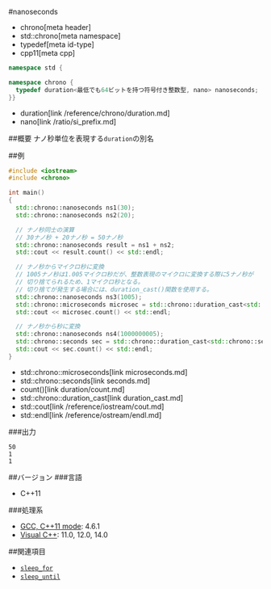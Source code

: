 #nanoseconds
* chrono[meta header]
* std::chrono[meta namespace]
* typedef[meta id-type]
* cpp11[meta cpp]

```cpp
namespace std {

namespace chrono {
  typedef duration<最低でも64ビットを持つ符号付き整数型, nano> nanoseconds;
}}
```
* duration[link /reference/chrono/duration.md]
* nano[link /ratio/si_prefix.md]

##概要
ナノ秒単位を表現する`duration`の別名


##例
```cpp
#include <iostream>
#include <chrono>

int main()
{
  std::chrono::nanoseconds ns1(30);
  std::chrono::nanoseconds ns2(20);

  // ナノ秒同士の演算
  // 30ナノ秒 + 20ナノ秒 = 50ナノ秒
  std::chrono::nanoseconds result = ns1 + ns2;
  std::cout << result.count() << std::endl;

  // ナノ秒からマイクロ秒に変換
  // 1005ナノ秒は1.005マイクロ秒だが、整数表現のマイクロに変換する際に5ナノ秒が
  // 切り捨てられるため、1マイクロ秒となる。
  // 切り捨てが発生する場合には、duration_cast()関数を使用する。
  std::chrono::nanoseconds ns3(1005);
  std::chrono::microseconds microsec = std::chrono::duration_cast<std::chrono::microseconds>(ns3);
  std::cout << microsec.count() << std::endl;

  // ナノ秒から秒に変換
  std::chrono::nanoseconds ns4(1000000005);
  std::chrono::seconds sec = std::chrono::duration_cast<std::chrono::seconds>(ns4);
  std::cout << sec.count() << std::endl;
}
```
* std::chrono::microseconds[link microseconds.md]
* std::chrono::seconds[link seconds.md]
* count()[link duration/count.md]
* std::chrono::duration_cast[link duration_cast.md]
* std::cout[link /reference/iostream/cout.md]
* std::endl[link /reference/ostream/endl.md]

###出力
```
50
1
1
```

##バージョン
###言語
- C++11

###処理系
- [GCC, C++11 mode](/implementation.md#gcc): 4.6.1
- [Visual C++](/implementation.md#visual_cpp): 11.0, 12.0, 14.0


##関連項目
- [`sleep_for`](/reference/thread/this_thread/sleep_for.md)
- [`sleep_until`](/reference/thread/this_thread/sleep_until.md)

